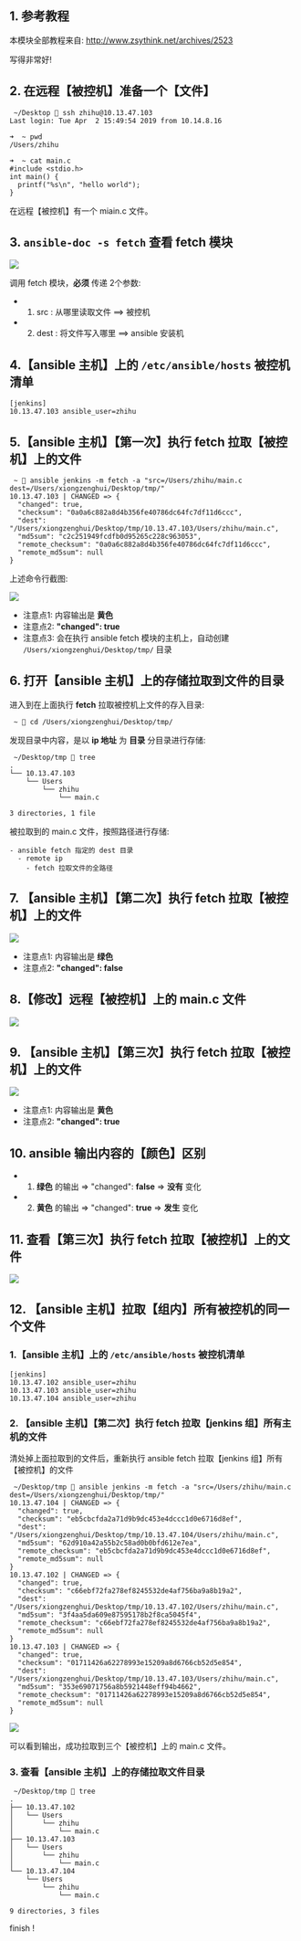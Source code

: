 ## 1. 参考教程

本模块全部教程来自: http://www.zsythink.net/archives/2523

写得非常好!


## 2. 在远程【被控机】准备一个【文件】

```
 ~/Desktop  ssh zhihu@10.13.47.103
Last login: Tue Apr  2 15:49:54 2019 from 10.14.8.16
```


```
➜  ~ pwd
/Users/zhihu
```

```
➜  ~ cat main.c
#include <stdio.h>
int main() {
  printf("%s\n", "hello world");
}
```

在远程【被控机】有一个 miain.c 文件。


## 3. `ansible-doc -s fetch` 查看 fetch 模块

![](01.png)

调用 fetch 模块，**必须** 传递 2个参数:

- 1. src : 从哪里读取文件 ==> 被控机
- 2. dest : 将文件写入哪里 ==> ansible 安装机


## 4.【ansible 主机】上的 `/etc/ansible/hosts` 被控机清单

```
[jenkins]
10.13.47.103 ansible_user=zhihu
```


## 5.【ansible 主机】【第一次】执行 fetch 拉取【被控机】上的文件

```shell
 ~  ansible jenkins -m fetch -a "src=/Users/zhihu/main.c dest=/Users/xiongzenghui/Desktop/tmp/"
10.13.47.103 | CHANGED => {
  "changed": true,
  "checksum": "0a0a6c882a8d4b356fe40786dc64fc7df11d6ccc",
  "dest": "/Users/xiongzenghui/Desktop/tmp/10.13.47.103/Users/zhihu/main.c",
  "md5sum": "c2c251949fcdfb0d95265c228c963053",
  "remote_checksum": "0a0a6c882a8d4b356fe40786dc64fc7df11d6ccc",
  "remote_md5sum": null
}
```

上述命令行截图:

![](02.png)

- 注意点1: 内容输出是 **黄色**
- 注意点2: **"changed": true**
- 注意点3: 会在执行 ansible fetch 模块的主机上，自动创建 `/Users/xiongzenghui/Desktop/tmp/` 目录

## 6. 打开【ansible 主机】上的存储拉取到文件的目录

进入到在上面执行 **fetch** 拉取被控机上文件的存入目录:

```
 ~  cd /Users/xiongzenghui/Desktop/tmp/
```

发现目录中内容，是以 **ip 地址** 为 **目录** 分目录进行存储:

```
 ~/Desktop/tmp  tree
.
└── 10.13.47.103
    └── Users
        └── zhihu
            └── main.c

3 directories, 1 file
```

被拉取到的 main.c 文件，按照路径进行存储:

```
- ansible fetch 指定的 dest 目录
  - remote ip
    - fetch 拉取文件的全路径
```

## 7. 【ansible 主机】【第二次】执行 fetch 拉取【被控机】上的文件

![](03.png)

- 注意点1: 内容输出是 **绿色**
- 注意点2: **"changed": false**


## 8.【修改】远程【被控机】上的 main.c 文件

![](04.png)


## 9. 【ansible 主机】【第三次】执行 fetch 拉取【被控机】上的文件

![](05.png)

- 注意点1: 内容输出是 **黄色**
- 注意点2: **"changed": true**


## 10. ansible 输出内容的【颜色】区别

- 1) **绿色** 的输出 => "changed": **false** => **没有** 变化
- 2) **黄色** 的输出  => "changed": **true** => **发生** 变化


## 11. 查看【第三次】执行 fetch 拉取【被控机】上的文件

![](06.png)



## 12. 【ansible 主机】拉取【组内】所有被控机的同一个文件

### 1.【ansible 主机】上的 `/etc/ansible/hosts` 被控机清单

```
[jenkins]
10.13.47.102 ansible_user=zhihu
10.13.47.103 ansible_user=zhihu
10.13.47.104 ansible_user=zhihu
```

### 2. 【ansible 主机】【第二次】执行 fetch 拉取【jenkins 组】所有主机的文件

清处掉上面拉取到的文件后，重新执行 ansible fetch 拉取【jenkins 组】所有【被控机】的文件

```
 ~/Desktop/tmp  ansible jenkins -m fetch -a "src=/Users/zhihu/main.c dest=/Users/xiongzenghui/Desktop/tmp/"
10.13.47.104 | CHANGED => {
  "changed": true,
  "checksum": "eb5cbcfda2a71d9b9dc453e4dccc1d0e6716d8ef",
  "dest": "/Users/xiongzenghui/Desktop/tmp/10.13.47.104/Users/zhihu/main.c",
  "md5sum": "62d910a42a55b2c58ad0b0bfd612e7ea",
  "remote_checksum": "eb5cbcfda2a71d9b9dc453e4dccc1d0e6716d8ef",
  "remote_md5sum": null
}
10.13.47.102 | CHANGED => {
  "changed": true,
  "checksum": "c66ebf72fa278ef8245532de4af756ba9a8b19a2",
  "dest": "/Users/xiongzenghui/Desktop/tmp/10.13.47.102/Users/zhihu/main.c",
  "md5sum": "3f4aa5da609e87595178b2f8ca5045f4",
  "remote_checksum": "c66ebf72fa278ef8245532de4af756ba9a8b19a2",
  "remote_md5sum": null
}
10.13.47.103 | CHANGED => {
  "changed": true,
  "checksum": "01711426a62278993e15209a8d6766cb52d5e854",
  "dest": "/Users/xiongzenghui/Desktop/tmp/10.13.47.103/Users/zhihu/main.c",
  "md5sum": "353e69071756a8b5921448eff94b4662",
  "remote_checksum": "01711426a62278993e15209a8d6766cb52d5e854",
  "remote_md5sum": null
}
```

![](07.png)

可以看到输出，成功拉取到三个【被控机】上的 main.c 文件。

### 3. 查看【ansible 主机】上的存储拉取文件目录

```
 ~/Desktop/tmp  tree
.
├── 10.13.47.102
│   └── Users
│       └── zhihu
│           └── main.c
├── 10.13.47.103
│   └── Users
│       └── zhihu
│           └── main.c
└── 10.13.47.104
    └── Users
        └── zhihu
            └── main.c

9 directories, 3 files
```

finish !
